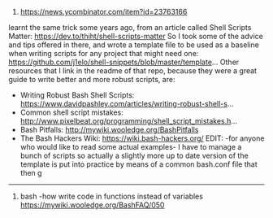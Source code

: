 1. https://news.ycombinator.com/item?id=23763166


learnt the same trick some years ago, from an article called Shell Scripts Matter:
https://dev.to/thiht/shell-scripts-matter
So I took some of the advice and tips offered in there, and wrote a template file to be used as a baseline when writing scripts for any project that might need one:
https://github.com/j1elo/shell-snippets/blob/master/template...
Other resources that I link in the readme of that repo, because they were a great guide to write better and more robust scripts, are:
- Writing Robust Bash Shell Scripts: https://www.davidpashley.com/articles/writing-robust-shell-s...
- Common shell script mistakes: http://www.pixelbeat.org/programming/shell_script_mistakes.h...
- Bash Pitfalls: http://mywiki.wooledge.org/BashPitfalls
- The Bash Hackers Wiki: https://wiki.bash-hackers.org/
EDIT: -for anyone who would like to read some actual examples- I have to manage a bunch of scripts so actually a slightly more up to date version of the template is put into practice by means of a common bash.conf file that then g
   
      
      
----------------------------------------------------------------------------------------   

1. bash -how write code in functions instead of variables
https://mywiki.wooledge.org/BashFAQ/050

